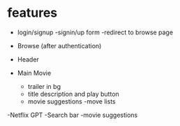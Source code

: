 # features
- login/signup
    -signin/up form
    -redirect to browse page

- Browse (after authentication)
 - Header
 - Main Movie
    - trailer in bg
    - title description and play button
    - movie suggestions
     -move lists

-Netflix GPT
    -Search bar 
    -movie suggestions
    

  
